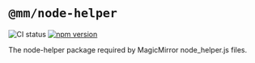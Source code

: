 # `@mm/node-helper`

![CI status](https://github.com/joshwilsonvu/mm/workflows/CI/badge.svg)
[![npm version](https://img.shields.io/npm/v/@mm/hooks)](https://yarnpkg.com/package/@mm/hooks)

The node-helper package required by MagicMirror node_helper.js files.